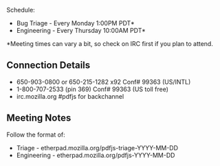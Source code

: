 Schedule:
+ Bug Triage - Every Monday 1:00PM PDT\*
+ Engineering - Every Thursday 10:00AM PDT\*

\*Meeting times can vary a bit, so check on IRC first if you plan to attend.

## Connection Details

+ 650-903-0800 or 650-215-1282 x92 Conf# 99363 (US/INTL)
+ 1-800-707-2533 (pin 369) Conf# 99363 (US toll free)
+ irc.mozilla.org #pdfjs for backchannel

## Meeting Notes

Follow the format of:
+ Triage - etherpad.mozilla.org/pdfjs-triage-YYYY-MM-DD
+ Engineering - etherpad.mozilla.org/pdfjs-YYYY-MM-DD
